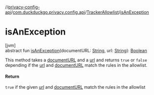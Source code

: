 //[privacy-config-api](../../../index.md)/[com.duckduckgo.privacy.config.api](../index.md)/[TrackerAllowlist](index.md)/[isAnException](is-an-exception.md)

# isAnException

[jvm]\
abstract fun [isAnException](is-an-exception.md)(documentURL: [String](https://kotlinlang.org/api/latest/jvm/stdlib/kotlin/-string/index.html), url: [String](https://kotlinlang.org/api/latest/jvm/stdlib/kotlin/-string/index.html)): [Boolean](https://kotlinlang.org/api/latest/jvm/stdlib/kotlin/-boolean/index.html)

This method takes a [documentURL](is-an-exception.md) and a [url](is-an-exception.md) and returns `true` or `false` depending if the [url](is-an-exception.md) and [documentURL](is-an-exception.md) match the rules in the allowlist.

#### Return

`true` if the given [url](is-an-exception.md) and [documentURL](is-an-exception.md) match the rules in the allowlist
